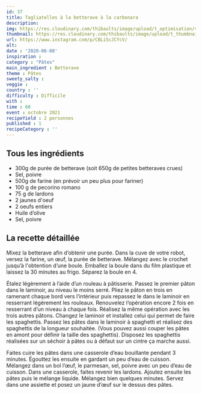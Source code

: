 ```yaml
---
id: 37
title: Tagliatelles à la betterave à la carbonara
description: 
img: https://res.cloudinary.com/thibaults/image/upload/t_optimisation/v1600509388/Recipes/20200608_tagliatelles_betterave.jpg
thumbnail: https://res.cloudinary.com/thibaults/image/upload/t_thumbnail_josie/v1600509388/Recipes/20200608_tagliatelles_betterave.jpg
url: https://www.instagram.com/p/CBLiScJCYcV/
alt: 
date : '2020-06-08'
inspiration :
category : "Pâtes"
main_ingredient : Betterave
theme : Pâtes
sweety_salty : 
veggie : 
country : ''
difficulty : Difficile
with : 
time : 60
event : octobre 2021
recipeYield : 2 personnes
published : 1
recipeCategory : ''
---
```


## Tous les ingrédients
 - 300g de purée de betterave (soit 650g de petites betteraves crues)
 - Sel, poivre
 - 500g de farine (en prévoir un peu plus pour fariner)
 - 100 g de pecorino romano
 - 75 g de lardons
 - 2 jaunes d'oeuf
 - 2 oeufs entiers
 - Huile d’olive
 - Sel, poivre

## La recette détaillée
Mixez la betterave afin d’obtenir une purée. Dans la cuve de votre robot, versez la farine, un œuf, la purée de betterave. Mélangez avec le crochet jusqu’à l'obtention d’une boule. Emballez la boule dans du film plastique et laissez la 30 minutes au frigo. Séparez la boule en 4.

Étalez légèrement à l’aide d’un rouleau à pâtisserie. Passez le premier pâton dans le laminoir, au niveau le moins serré. Pliez le pâton en trois en ramenant chaque bord vers l’intérieur puis repassez le dans le laminoir en resserrant légèrement les rouleaux. Renouvelez l’opération encore 2 fois en resserrant d’un niveau à chaque fois. Réalisez la même opération avec les trois autres pâtons. Changez le laminoir et installez celui qui permet de faire les spaghettis. Passez les pâtes dans le laminoir à spaghetti et réalisez des spaghettis de la longueur souhaitée. (Vous pouvez aussi couper les pâtes en amont pour définir la taille des spaghettis). Disposez les spaghettis réalisées sur un séchoir à pâtes ou à défaut sur un cintre ça marche aussi.

Faites cuire les pâtes dans une casserole d’eau bouillante pendant 3 minutes. Égouttez les ensuite en gardant un peu d’eau de cuisson.
Mélangez dans un bol l’œuf, le parmesan, sel, poivre avec un peu d’eau de cuisson. Dans une casserole, faites revenir les lardons. Ajoutez ensuite les pâtes puis le mélange liquide. Mélangez bien quelques minutes. Servez dans une assiette et posez un jaune d’œuf sur le dessus des pâtes.